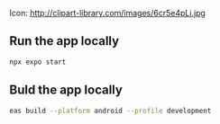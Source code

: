Icon: http://clipart-library.com/images/6cr5e4pLi.jpg

## Run the app locally

```bash
npx expo start
```

## Buld the app locally

```bash
eas build --platform android --profile development
```
